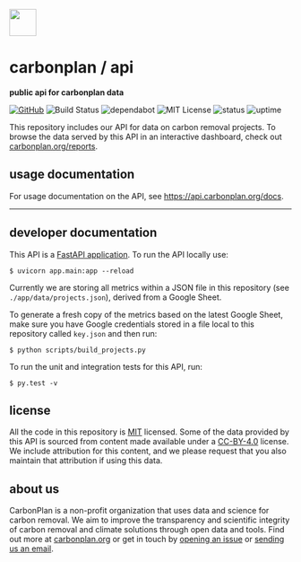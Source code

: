 <img
  src='https://carbonplan-assets.s3.amazonaws.com/monogram/dark-small.png'
  height='48'
/>

# carbonplan / api

**public api for carbonplan data**

[![GitHub][github-badge]][github]
![Build Status][]
![dependabot][]
![MIT License][]
![status][]
![uptime][]

[github]: https://github.com/carbonplan/api
[github-badge]: https://flat.badgen.net/badge/-/github?icon=github&label
[build status]: https://flat.badgen.net/github/checks/carbonplan/api
[dependabot]: https://flat.badgen.net/dependabot/carbonplan/api?icon=dependabot
[mit license]: https://flat.badgen.net/badge/license/MIT/blue
[status]: https://flat.badgen.net/uptime-robot/status/m784948136-95d37dbf3887fb1e45468070
[uptime]: https://flat.badgen.net/uptime-robot/month/m784948136-95d37dbf3887fb1e45468070

This repository includes our API for data on carbon removal projects. To browse the data served by this API in an interactive dashboard, check out [carbonplan.org/reports](https://carbonplan.org/reports).

## usage documentation

For usage documentation on the API, see https://api.carbonplan.org/docs.

-----

## developer documentation

This API is a [FastAPI application](https://fastapi.tiangolo.com/). To run the API locally use:

```shell
$ uvicorn app.main:app --reload
```

Currently we are storing all metrics within a JSON file in this repository (see `./app/data/projects.json`), derived from a Google Sheet.

To generate a fresh copy of the metrics based on the latest Google Sheet, make sure you have Google credentials stored in a file local to this repository called `key.json` and then run:

```shell
$ python scripts/build_projects.py
```

To run the unit and integration tests for this API, run:

```shell
$ py.test -v
```

## license

All the code in this repository is [MIT](https://choosealicense.com/licenses/mit/) licensed. Some of the data provided by this API is sourced from content made available under a [CC-BY-4.0](https://choosealicense.com/licenses/cc-by-4.0/) license. We include attribution for this content, and we please request that you also maintain that attribution if using this data.

## about us

CarbonPlan is a non-profit organization that uses data and science for carbon removal. We aim to improve the transparency and scientific integrity of carbon removal and climate solutions through open data and tools. Find out more at [carbonplan.org](https://carbonplan.org/) or get in touch by [opening an issue](https://github.com/carbonplan/api/issues/new) or [sending us an email](mailto:hello@carbonplan.org).
